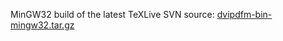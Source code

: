 
MinGW32 build of the latest TeXLive SVN source:
[dvipdfm-bin-mingw32.tar.gz](dvipdfm-bin-mingw32.tar.gz)

